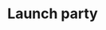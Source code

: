 ---
layout: event

title: "Launch party"
thumbnail: "2019-04-27-launch-party-thumbnail.jpg"

start_date: 2019-04-27
start_time: T18:00
end_time: T23:00

venue: "Omved Gardens"
address: "Townsend Yard, Highgate, London N6 5JF"
gmaps_url: "https://goo.gl/maps/wP21HupJJ6r"

event_url: "https://www.eventbrite.co.uk/e/too-much-of-a-person-launch-party-tickets-57996013638"
---